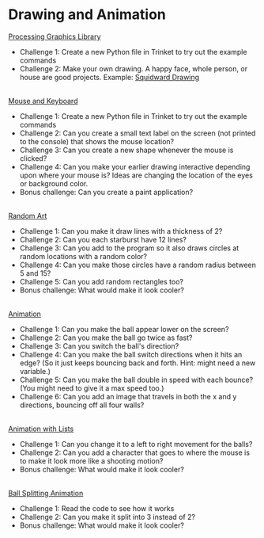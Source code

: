 # Drawing and Animation


[Processing Graphics Library](processing%20intro.md)
- Challenge 1: Create a new Python file in Trinket to try out the example commands
- Challenge 2: Make your own drawing. A happy face, whole person, or house are good projects. Example: [Squidward Drawing](https://trinket.io/python/58b4d9d057)
<br><br>

[Mouse and Keyboard](mouse%20and%20keyboard.md)
- Challenge 1: Create a new Python file in Trinket to try out the example commands
- Challenge 2: Can you create a small text label on the screen (not printed to the console) that shows the mouse location?
- Challenge 3: Can you create a new shape whenever the mouse is clicked?
- Challenge 4: Can you make your earlier drawing interactive depending upon where your mouse is? Ideas are changing the location of the eyes or background color.
- Bonus challenge: Can you create a paint application?
<br><br>

[Random Art](https://trinket.io/library/trinkets/3a0ad9e3a6)
- Challenge 1: Can you make it draw lines with a thickness of 2?
- Challenge 2: Can you each starburst have 12 lines?
- Challenge 3: Can you add to the program so it also draws circles at random locations with a random color?
- Challenge 4: Can you make those circles have a random radius between 5 and 15?
- Challenge 5: Can you add random rectangles too?
- Bonus challenge: What would make it look cooler?
<br><br>

[Animation](https://trinket.io/library/trinkets/2081273daf)
- Challenge 1: Can you make the ball appear lower on the screen?
- Challenge 2: Can you make the ball go twice as fast?
- Challenge 3: Can you switch the ball's direction?
- Challenge 4: Can you make the ball switch directions when it hits an edge? (So it just keeps bouncing back and forth. Hint: might need a new variable.)
- Challenge 5: Can you make the ball double in speed with each bounce? (You might need to give it a max speed too.)
- Challenge 6: Can you add an image that travels in both the x and y directions, bouncing off all four walls?
<br><br>

[Animation with Lists](https://trinket.io/library/trinkets/cfa17d968e)
- Challenge 1: Can you change it to a left to right movement for the balls?
- Challenge 2: Can you add a character that goes to where the mouse is to make it look more like a shooting motion?
- Bonus challenge: What would make it look cooler?
<br><br>

[Ball Splitting Animation](https://trinket.io/library/trinkets/13aab8492f)
- Challenge 1: Read the code to see how it works
- Challenge 2: Can you make it split into 3 instead of 2?
- Bonus challenge: What would make it look cooler?
<br><br>

